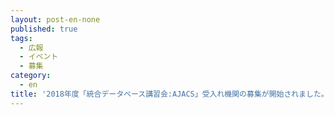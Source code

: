```yaml
---
layout: post-en-none
published: true
tags:
  - 広報
  - イベント
  - 募集
category:
  - en
title: '2018年度「統合データベース講習会:AJACS」受入れ機関の募集が開始されました。'
---
```

